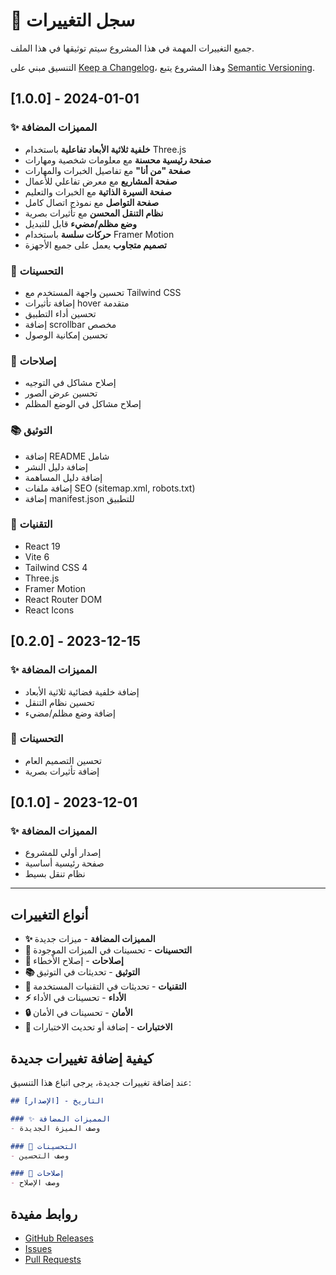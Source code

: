# 📝 سجل التغييرات

جميع التغييرات المهمة في هذا المشروع سيتم توثيقها في هذا الملف.

التنسيق مبني على [Keep a Changelog](https://keepachangelog.com/en/1.0.0/)،
وهذا المشروع يتبع [Semantic Versioning](https://semver.org/spec/v2.0.0.html).

## [1.0.0] - 2024-01-01

### ✨ المميزات المضافة
- **خلفية ثلاثية الأبعاد تفاعلية** باستخدام Three.js
- **صفحة رئيسية محسنة** مع معلومات شخصية ومهارات
- **صفحة "من أنا"** مع تفاصيل الخبرات والمهارات
- **صفحة المشاريع** مع معرض تفاعلي للأعمال
- **صفحة السيرة الذاتية** مع الخبرات والتعليم
- **صفحة التواصل** مع نموذج اتصال كامل
- **نظام التنقل المحسن** مع تأثيرات بصرية
- **وضع مظلم/مضيء** قابل للتبديل
- **حركات سلسة** باستخدام Framer Motion
- **تصميم متجاوب** يعمل على جميع الأجهزة

### 🎨 التحسينات
- تحسين واجهة المستخدم مع Tailwind CSS
- إضافة تأثيرات hover متقدمة
- تحسين أداء التطبيق
- إضافة scrollbar مخصص
- تحسين إمكانية الوصول

### 🐛 إصلاحات
- إصلاح مشاكل في التوجيه
- تحسين عرض الصور
- إصلاح مشاكل في الوضع المظلم

### 📚 التوثيق
- إضافة README شامل
- إضافة دليل النشر
- إضافة دليل المساهمة
- إضافة ملفات SEO (sitemap.xml, robots.txt)
- إضافة manifest.json للتطبيق

### 🔧 التقنيات
- React 19
- Vite 6
- Tailwind CSS 4
- Three.js
- Framer Motion
- React Router DOM
- React Icons

## [0.2.0] - 2023-12-15

### ✨ المميزات المضافة
- إضافة خلفية فضائية ثلاثية الأبعاد
- تحسين نظام التنقل
- إضافة وضع مظلم/مضيء

### 🎨 التحسينات
- تحسين التصميم العام
- إضافة تأثيرات بصرية

## [0.1.0] - 2023-12-01

### ✨ المميزات المضافة
- إصدار أولي للمشروع
- صفحة رئيسية أساسية
- نظام تنقل بسيط

---

## أنواع التغييرات

- **✨ المميزات المضافة** - ميزات جديدة
- **🎨 التحسينات** - تحسينات في الميزات الموجودة
- **🐛 إصلاحات** - إصلاح الأخطاء
- **📚 التوثيق** - تحديثات في التوثيق
- **🔧 التقنيات** - تحديثات في التقنيات المستخدمة
- **⚡ الأداء** - تحسينات في الأداء
- **🔒 الأمان** - تحسينات في الأمان
- **🧪 الاختبارات** - إضافة أو تحديث الاختبارات

## كيفية إضافة تغييرات جديدة

عند إضافة تغييرات جديدة، يرجى اتباع هذا التنسيق:

```markdown
## [الإصدار] - التاريخ

### ✨ المميزات المضافة
- وصف الميزة الجديدة

### 🎨 التحسينات
- وصف التحسين

### 🐛 إصلاحات
- وصف الإصلاح
```

## روابط مفيدة

- [GitHub Releases](https://github.com/mahmoud-dev/portfolio/releases)
- [Issues](https://github.com/mahmoud-dev/portfolio/issues)
- [Pull Requests](https://github.com/mahmoud-dev/portfolio/pulls) 